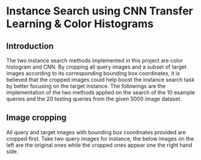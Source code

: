 # Instance Search using CNN Transfer Learning & Color Histograms

## Introduction ##

The two instance search methods implemented in this project are color histogram and CNN. By cropping all query images and a subset of target images according to its corresponding bounding box coordinates, it is believed that the cropped images could help boost the instance search task by better focusing on the target instance. The followings are the implementation of the two methods applied on the search of the 10 example queries and the 20 testing queries from the given 5000 image dataset.

## Image cropping ##

All query and target images with bounding box coordinates provided are cropped first. Take two query images for instance, the below images on the left are the original ones while the cropped ones appear one the right hand side.

